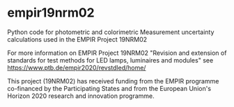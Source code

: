 # empir19nrm02
Python code for photometric and colorimetric Measurement uncertainty calculations used in the EMPIR Project 19NRM02 

For more information on EMPIR Project 19NRM02 "Revision and extension of standards for test methods for LED lamps, luminaires and modules" see https://www.ptb.de/empir2020/revstdled/home/

This project (19NRM02) has received funding from the EMPIR programme co-financed by the Participating States and from the European Union's Horizon 2020 research and innovation programme.